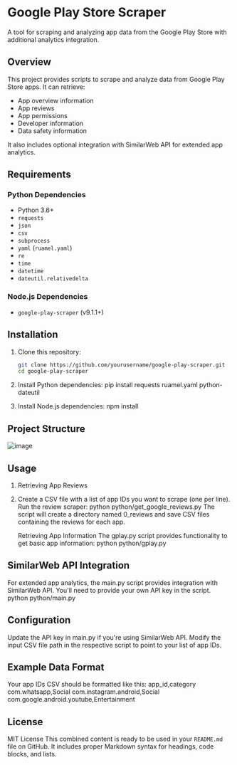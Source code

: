 # Google Play Store Scraper

A tool for scraping and analyzing app data from the Google Play Store with additional analytics integration.

## Overview

This project provides scripts to scrape and analyze data from Google Play Store apps. It can retrieve:

- App overview information
- App reviews
- App permissions
- Developer information
- Data safety information

It also includes optional integration with SimilarWeb API for extended app analytics.

## Requirements

### Python Dependencies

- Python 3.6+
- `requests`
- `json`
- `csv`
- `subprocess`
- `yaml` (`ruamel.yaml`)
- `re`
- `time`
- `datetime`
- `dateutil.relativedelta`

### Node.js Dependencies

- `google-play-scraper` (v9.1.1+)

## Installation

1. Clone this repository:

   ```bash
   git clone https://github.com/yourusername/google-play-scraper.git
   cd google-play-scraper

2. Install Python dependencies:
   pip install requests ruamel.yaml python-dateutil
3. Install Node.js dependencies:
   npm install

## Project Structure
![image](https://github.com/user-attachments/assets/2cd928e1-74e7-464a-bce3-d8823958d2e4)


## Usage
1. Retrieving App Reviews
2. Create a CSV file with a list of app IDs you want to scrape (one per line).
   Run the review scraper:
   python python/get_google_reviews.py
   The script will create a directory named 0_reviews and save CSV files containing the reviews for each app.

   Retrieving App Information
   The gplay.py script provides functionality to get basic app information:
   python python/gplay.py

## SimilarWeb API Integration
For extended app analytics, the main.py script provides integration with SimilarWeb API. You'll need to provide your own API key in the script.
python python/main.py

## Configuration
Update the API key in main.py if you're using SimilarWeb API.
Modify the input CSV file path in the respective script to point to your list of app IDs.

## Example Data Format
Your app IDs CSV should be formatted like this:
app_id,category
com.whatsapp,Social
com.instagram.android,Social
com.google.android.youtube,Entertainment

## License
MIT License
This combined content is ready to be used in your `README.md` file on GitHub. It includes proper Markdown syntax for headings, code blocks, and lists.
